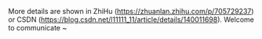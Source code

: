 More details are shown in ZhiHu (https://zhuanlan.zhihu.com/p/705729237) or CSDN (https://blog.csdn.net/l11111_11/article/details/140011698). Welcome to communicate ~
